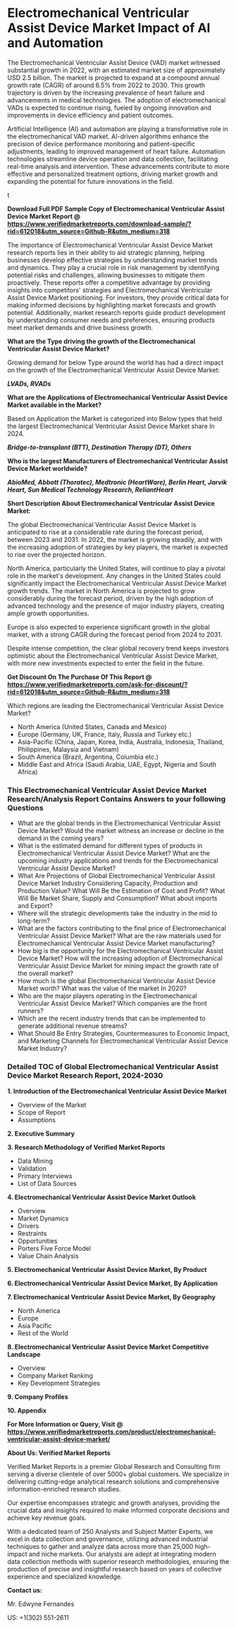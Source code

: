 <meta name="title" content="Global  Electromechanical Ventricular Assist Device Market Impact of AI and Automation"><meta name="description" content="  The Electromechanical Ventricular Assist Device (VAD) market witnessed substantial growth in 2022, with an estimated market size of approximately USD 2.5 billion. Th"><meta name="title" content=" Electromechanical Ventricular Assist Device Market Size, Share, Scope, Trends, Growth, Opportunities, Analysis, Forecast"> <h1>Electromechanical Ventricular Assist Device Market Impact of AI and Automation</h1> <p>The Electromechanical Ventricular Assist Device (VAD) market witnessed substantial growth in 2022, with an estimated market size of approximately USD 2.5 billion. The market is projected to expand at a compound annual growth rate (CAGR) of around 6.5% from 2022 to 2030. This growth trajectory is driven by the increasing prevalence of heart failure and advancements in medical technologies. The adoption of electromechanical VADs is expected to continue rising, fueled by ongoing innovation and improvements in device efficiency and patient outcomes.</p> <p>Artificial Intelligence (AI) and automation are playing a transformative role in the electromechanical VAD market. AI-driven algorithms enhance the precision of device performance monitoring and patient-specific adjustments, leading to improved management of heart failure. Automation technologies streamline device operation and data collection, facilitating real-time analysis and intervention. These advancements contribute to more effective and personalized treatment options, driving market growth and expanding the potential for future innovations in the field.</p> t</p><p id="" class=""><strong>Download Full PDF Sample Copy of Electromechanical Ventricular Assist Device Market Report @ <a href="https://www.verifiedmarketreports.com/download-sample/?rid=612018&utm_source=Github-R&utm_medium=318" target="_blank">https://www.verifiedmarketreports.com/download-sample/?rid=612018&utm_source=Github-R&utm_medium=318</a></strong></p><p>The importance of&nbsp;Electromechanical Ventricular Assist Device Market research reports lies in their ability to aid strategic planning, helping businesses develop effective strategies by understanding market trends and dynamics. They play a crucial role in risk management by identifying potential risks and challenges, allowing businesses to mitigate them proactively. These reports offer a competitive advantage by providing insights into competitors' strategies and Electromechanical Ventricular Assist Device Market positioning. For investors, they provide critical data for making informed decisions by highlighting market forecasts and growth potential. Additionally, market research reports guide product development by understanding consumer needs and preferences, ensuring products meet market demands and drive business growth.</p><p><strong>What are the&nbsp;Type driving the growth of the Electromechanical Ventricular Assist Device Market?</strong></p><p id="" class="">Growing demand for below Type around the world has had a direct impact on the growth of the Electromechanical Ventricular Assist Device Market:</p><em><strong>LVADs, RVADs</strong></em></p><strong>What are the&nbsp;Applications&nbsp;of Electromechanical Ventricular Assist Device Market available in the Market?</strong></p><p id="" class="">Based on Application the Market is categorized into Below types that held the largest Electromechanical Ventricular Assist Device Market share In 2024.</p><em><strong>Bridge-to-transplant (BTT), Destination Therapy (DT), Others</strong></em></p><strong>Who is the largest Manufacturers of Electromechanical Ventricular Assist Device Market worldwide?</strong></p><p><em><strong>AbioMed, Abbott (Thoratec), Medtronic (HeartWare), Berlin Heart, Jarvik Heart, Sun Medical Technology Research, ReliantHeart</strong></em></p><p id="" class=""><strong>Short Description About Electromechanical Ventricular Assist Device Market:</strong></p><p>The global Electromechanical Ventricular Assist Device Market is anticipated to rise at a considerable rate during the forecast period, between 2023 and 2031. In 2022, the market is growing steadily, and with the increasing adoption of strategies by key players, the market is expected to rise over the projected horizon.</p><p>North America, particularly the United States, will continue to play a pivotal role in the market's development. Any changes in the United States could significantly impact the Electromechanical Ventricular Assist Device Market growth trends. The market in North America is projected to grow considerably during the forecast period, driven by the high adoption of advanced technology and the presence of major industry players, creating ample growth opportunities.</p><p>Europe is also expected to experience significant growth in the global market, with a strong CAGR during the forecast period from 2024 to 2031.</p><p>Despite intense competition, the clear global recovery trend keeps investors optimistic about the Electromechanical Ventricular Assist Device Market, with more new investments expected to enter the field in the future.</p><p id="" class=""><strong>Get Discount On The Purchase Of This Report @ <a href="https://www.verifiedmarketreports.com/ask-for-discount/?rid=612018&utm_source=Github-R&utm_medium=318" target="_blank">https://www.verifiedmarketreports.com/ask-for-discount/?rid=612018&utm_source=Github-R&utm_medium=318</a></strong></p>Which regions are leading the Electromechanical Ventricular Assist Device Market?</p><ul><li>North America (United States, Canada and Mexico)</li><li>Europe (Germany, UK, France, Italy, Russia and Turkey etc.)</li><li>Asia-Pacific (China, Japan, Korea, India, Australia, Indonesia, Thailand, Philippines, Malaysia and Vietnam)</li><li>South America (Brazil, Argentina, Columbia etc.)</li><li>Middle East and Africa (Saudi Arabia, UAE, Egypt, Nigeria and South Africa)</li></ul><h3 id="" class="">This Electromechanical Ventricular Assist Device Market Research/Analysis Report Contains Answers to your following Questions</h3><ul><li>What are the global trends in the Electromechanical Ventricular Assist Device Market? Would the market witness an increase or decline in the demand in the coming years?</li><li>What is the estimated demand for different types of products in Electromechanical Ventricular Assist Device Market? What are the upcoming industry applications and trends for the Electromechanical Ventricular Assist Device Market?</li><li>What Are Projections of Global Electromechanical Ventricular Assist Device Market Industry Considering Capacity, Production and Production Value? What Will Be the Estimation of Cost and Profit? What Will Be Market Share, Supply and Consumption? What about imports and Export?</li><li>Where will the strategic developments take the industry in the mid to long-term?</li><li>What are the factors contributing to the final price of Electromechanical Ventricular Assist Device Market? What are the raw materials used for Electromechanical Ventricular Assist Device Market manufacturing?</li><li>How big is the opportunity for the Electromechanical Ventricular Assist Device Market? How will the increasing adoption of Electromechanical Ventricular Assist Device Market for mining impact the growth rate of the overall market?</li><li>How much is the global Electromechanical Ventricular Assist Device Market worth? What was the value of the market In 2020?</li><li>Who are the major players operating in the Electromechanical Ventricular Assist Device Market? Which companies are the front runners?</li><li>Which are the recent industry trends that can be implemented to generate additional revenue streams?</li><li>What Should Be Entry Strategies, Countermeasures to Economic Impact, and Marketing Channels for Electromechanical Ventricular Assist Device Market Industry?</li></ul><h3 id="" class="">Detailed TOC of Global Electromechanical Ventricular Assist Device Market Research Report, 2024-2030</h3><p id="" class=""><strong>1. Introduction of the Electromechanical Ventricular Assist Device Market</strong></p><ul><li>Overview of the Market</li><li>Scope of Report</li><li>Assumptions</li></ul><p id="" class=""><strong>2. Executive Summary</strong></p><p id="" class=""><strong>3. Research Methodology of Verified Market Reports</strong></p><ul><li>Data Mining</li><li>Validation</li><li>Primary Interviews</li><li>List of Data Sources</li></ul><p id="" class=""><strong>4. Electromechanical Ventricular Assist Device Market Outlook</strong></p><ul><li>Overview</li><li>Market Dynamics</li><li>Drivers</li><li>Restraints</li><li>Opportunities</li><li>Porters Five Force Model</li><li>Value Chain Analysis</li></ul><p id="" class=""><strong>5. Electromechanical Ventricular Assist Device Market, By Product</strong></p><p id="" class=""><strong>6. Electromechanical Ventricular Assist Device Market, By Application</strong></p><p id="" class=""><strong>7. Electromechanical Ventricular Assist Device Market, By Geography</strong></p><ul><li>North America</li><li>Europe</li><li>Asia Pacific</li><li>Rest of the World</li></ul><p id="" class=""><strong>8. Electromechanical Ventricular Assist Device Market Competitive Landscape</strong></p><ul><li>Overview</li><li>Company Market Ranking</li><li>Key Development Strategies</li></ul><p id="" class=""><strong>9. Company Profiles</strong></p><p id="" class=""><strong>10. Appendix</strong></p><p id="" class=""><strong>For More Information or Query, Visit @ <a href="https://www.verifiedmarketreports.com/product/electromechanical-ventricular-assist-device-market/" target="_blank">https://www.verifiedmarketreports.com/product/electromechanical-ventricular-assist-device-market/</a></strong></p><p id="" class=""><strong>About Us: Verified Market Reports</strong></p><p id="" class="">Verified Market Reports is a premier Global Research and Consulting firm serving a diverse clientele of over 5000+ global customers. We specialize in delivering cutting-edge analytical research solutions and comprehensive information-enriched research studies.</p><p id="" class="">Our expertise encompasses strategic and growth analyses, providing the crucial data and insights required to make informed corporate decisions and achieve key revenue goals.</p><p id="" class="">With a dedicated team of 250 Analysts and Subject Matter Experts, we excel in data collection and governance, utilizing advanced industrial techniques to gather and analyze data across more than 25,000 high-impact and niche markets. Our analysts are adept at integrating modern data collection methods with superior research methodologies, ensuring the production of precise and insightful research based on years of collective experience and specialized knowledge.</p><p id="" class=""><strong>Contact us:</strong></p><p id="" class="">Mr. Edwyne Fernandes</p><p id="" class="">US: +1(302) 551-2611</p>